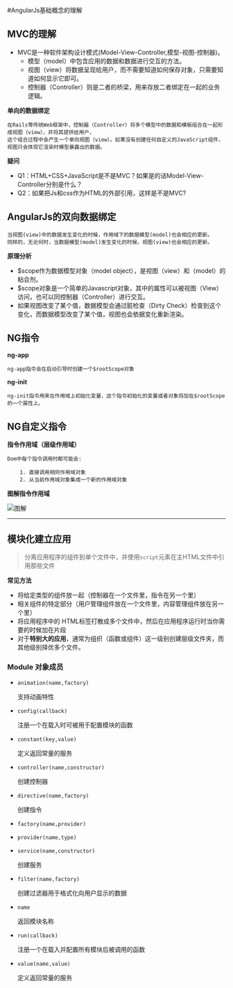 #AngularJs基础概念的理解
## MVC的理解

* MVC是一种软件架构设计模式(Model-View-Controller,模型-视图-控制器)。
    * 模型（model）中包含应用的数据和数据进行交互的方法。
    * 视图（view）将数据呈现给用户，而不需要知道如何保存对象，只需要知道如何显示它即可。
    * 控制器（Controller）则是二者的桥梁，用来存放二者绑定在一起的业务逻辑。
    
    
**单向的数据绑定**

    在Rails等传统Web框架中，控制器（Controller）将多个模型中的数据和模板组合在一起形成视图（view），并将其提供给用户，
    这个组合过程中会产生一个单向视图（view）。如果没有创建任何自定义的JavaScript组件，视图只会体现它渲染时模型暴露出的数据。

**疑问**
* Q1：HTML+CSS+JavaScript是不是MVC？如果是的话Model-View-Controller分别是什么？ 
* Q2：如果把Js和css作为HTML的外部引用，这样是不是MVC?   

## AngularJs的双向数据绑定

    当视图(view)中的数据发生变化的时候，作用域下的数据模型(model)也会相应的更新。
    同样的，无论何时，当数据模型(model)发生变化的时候，视图(view)也会相应的更新。
    


**原理分析**

- $scope作为数据模型对象（model object），是视图（view）和（model）的粘合剂。
- $scope对象是一个简单的Javascript对象，其中的属性可以被视图（View）访问，也可以同控制器（Controller）进行交互。
- 如果视图改变了某个值，数据模型会通过脏检查（Dirty Check）检查到这个变化，而数据模型改变了某个值，视图也会依据变化重新渲染。


## NG指令

**ng-app**

    ng-app指令会在启动引导时创建一个$rootScope对象
    
**ng-init**
    
    ng-init指令用来在作用域上初始化变量，这个指令初始化的变量或者对象将加在$rootScope的一个属性上。


## NG自定义指令    

**指令作用域（层级作用域）**

    Dom中每个指令调用时都可能会:

        1. 直接调用相同作用域对象
        2. 从当前作用域对象集成一个新的作用域对象

**图解指令作用域**

![图解](http://www.hubwiz.com/course/54f3ba65e564e50cfccbad4b/img/0006.png)

------
## 模块化建立应用

>分离应用程序的组件到单个文件中，并使用`script`元素在主HTML文件中引用那些文件

**常见方法**

- 将给定类型的组件放一起（控制器在一个文件里，指令在另一个里）
- 相关组件的特定部分（用户管理组件放在一个文件里，内容管理组件放在另一个里）
- 将应用程序中的 HTML标签打散成多个文件中，然后在应用程序运行时当你需要的时候加在片段
- 对于**特别大的应用**，通常为组织（函数或组件）这一级别创建层级文件夹，而其他级别择优多个文件。

### Module 对象成员

- `animation(name,factory)`


    支持动画特性  
    
- `config(callback)`


    注册一个在载入时可被用于配置模块的函数
    
- `constant(key,value)`


    定义返回常量的服务
    
    
- `controller(name,constructor)`


    创建控制器
    
- `directive(name,factory)`


    创建指令
    
- `factory(name,provider)`
- `provider(name,type)`
- `service(name,constructor)`


    创建服务
    
- `filter(name,factory)`


    创建过滤器用于格式化向用户显示的数据
    
- `name`


    返回模块名称
    
- `run(callback)`

    
    注册一个在载入并配置所有模块后被调用的函数
    
- `value(name,value)`


    定义返回常量的服务